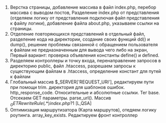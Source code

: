 1. Верстка страницы, добавление массива в файл index.php, перебор массива с выводом постов, 
Разделение index.php от представления (отделяем логику от представления подключая файл представления к файлу логики),
добавление файла about.php, указываем ссылки на страницы.
2. Отделение повторяющихся представлений в отдельный файл,
разделение кода на директории,
создание своих функций dd() и dump(), решение проблемы связанной с обращением пользователя к файлам не предназначенным для вывода чего либо на экран,
Первый вариант: проверка объявления константы define() и defined.
3. Разделяем контроллеры и точку входа, перенаправление запросов в директорию public, файл .htaccess, разрешаем запросы к существующим файлам в .htaccess, определение констант для путей к файлам
4. Глобальный массив $_SERVER['REQUEST_URI'], редактируем пути при помощи trim. директория для шаблонов ошибок. http_response_code. Относительные и абсолютные ссылки. Тег base. Отсекаем GET параметры. parse_url(). Массив $_GET
   RewriteRule (.*) index.php?$1 [L,QSA]
5. Оптимизация маршрутизатора (Карта маршрутов), отедяем логику роутинга. array_key_exists. Редактируем фронт контроллер
